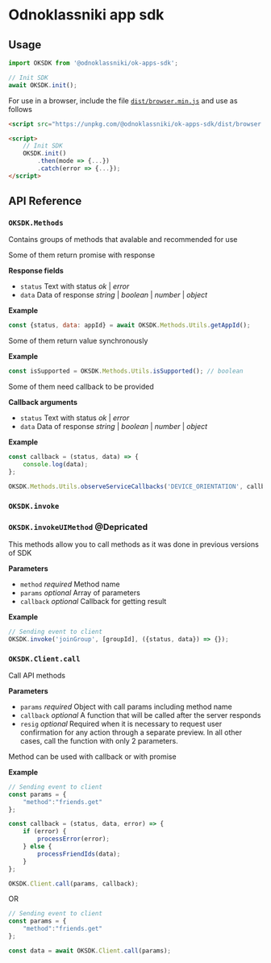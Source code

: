 # Odnoklassniki app sdk

## Usage

```js
import OKSDK from '@odnoklassniki/ok-apps-sdk';

// Init SDK
await OKSDK.init();
```

For use in a browser, include the file [`dist/browser.min.js`](https://unpkg.com/@odnoklassniki/ok-apps-sdk/dist/browser.min.js) and use as follows

```html
<script src="https://unpkg.com/@odnoklassniki/ok-apps-sdk/dist/browser.min.js"></script>

<script>
    // Init SDK
    OKSDK.init()
        .then(mode => {...})
        .catch(error => {...});
</script>
```

## API Reference

### `OKSDK.Methods`

Contains groups of methods that avalable and recommended for use

Some of them return promise with response 

**Response fields**

- `status` Text with status _ok_ | _error_
- `data` Data of response _string_ | _boolean_ | _number_ | _object_

**Example**
```js
const {status, data: appId} = await OKSDK.Methods.Utils.getAppId();
```

Some of them return value synchronously

**Example**
```js
const isSupported = OKSDK.Methods.Utils.isSupported(); // boolean
```

Some of them need callback to be provided

**Callback arguments**

- `status` Text with status _ok_ | _error_
- `data` Data of response _string_ | _boolean_ | _number_ | _object_

**Example**
```js
const callback = (status, data) => {
    console.log(data);
};

OKSDK.Methods.Utils.observeServiceCallbacks('DEVICE_ORIENTATION', callback);
```

### `OKSDK.invoke`
### `OKSDK.invokeUIMethod` @Depricated

This methods allow you to call methods as it was done in previous versions of SDK

**Parameters**

- `method` _required_ Method name
- `params` _optional_ Array of parameters
- `callback` _optional_ Callback for getting result

**Example**

```js
// Sending event to client
OKSDK.invoke('joinGroup', [groupId], ({status, data}) => {});
```

### `OKSDK.Client.call`

Call API methods

**Parameters**

- `params` _required_ Object with call params including method name
- `callback` _optional_ A function that will be called after the server responds
- `resig` _optional_ Required when it is necessary to request user confirmation for any action through a separate preview. In all other cases, call the function with only 2 parameters.

Method can be used with callback or with promise

**Example**

```js
// Sending event to client
const params = {
    "method":"friends.get"
};

const callback = (status, data, error) => {
    if (error) {
        processError(error);
    } else {
        processFriendIds(data);
    }
};

OKSDK.Client.call(params, callback);
```

OR 

```js
// Sending event to client
const params = {
    "method":"friends.get"
};

const data = await OKSDK.Client.call(params);
```


